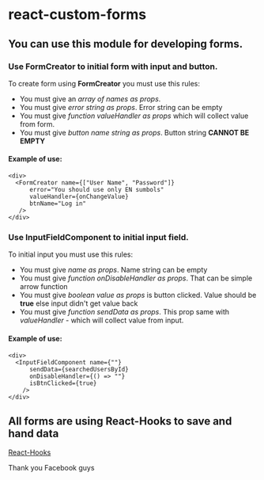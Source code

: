 # react-custom-forms
## You can use this module for developing forms. 

### Use FormCreator to initial form with input and button.
To create form using **FormCreator** you must use this rules:
- You must give an *array of names as props*.
- You must give *error string as props*. Error string can be empty 
- You must give *function valueHandler as props* which will collect value from form.
- You must give *button name string as props*. Button string **CANNOT BE EMPTY**

#### Example of use:
    <div>
      <FormCreator name={["User Name", "Password"]}
          error="You should use only EN sumbols"
          valueHandler={onChangeValue}
          btnName="Log in"
       />
    </div>

### Use InputFieldComponent to initial input field. 
To initial input you must use this rules:
- You must give *name as props*. Name string can be empty
- You must give *function onDisableHandler as props*. That can be simple arrow function
- You must give *boolean value as props* is button clicked. Value should be **true** else input didn't get value back
- You must give *function sendData as props*. This prop same with *valueHandler* - which will collect value from input.

#### Example of use:
    <div>
      <InputFieldComponent name={""}
          sendData={searchedUsersById}
          onDisableHandler={() => ""}
          isBtnClicked={true}
        />
    </div>

## All forms are using React-Hooks to save and hand data
[React-Hooks](https://reactjs.org/docs/hooks-faq.html#is-it-safe-to-omit-functions-from-the-list-of-dependencies)

Thank you Facebook guys
